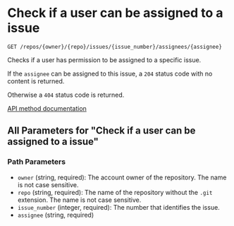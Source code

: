 # Check if a user can be assigned to a issue

`GET /repos/{owner}/{repo}/issues/{issue_number}/assignees/{assignee}`

Checks if a user has permission to be assigned to a specific issue.

If the `assignee` can be assigned to this issue, a `204` status code with no content is returned.

Otherwise a `404` status code is returned.

[API method documentation](https://docs.github.com/rest/issues/assignees#check-if-a-user-can-be-assigned-to-a-issue)

## All Parameters for "Check if a user can be assigned to a issue"

### Path Parameters

- `owner` (string, required): The account owner of the repository. The name is not case sensitive.
- `repo` (string, required): The name of the repository without the `.git` extension. The name is not case sensitive.
- `issue_number` (integer, required): The number that identifies the issue.
- `assignee` (string, required)